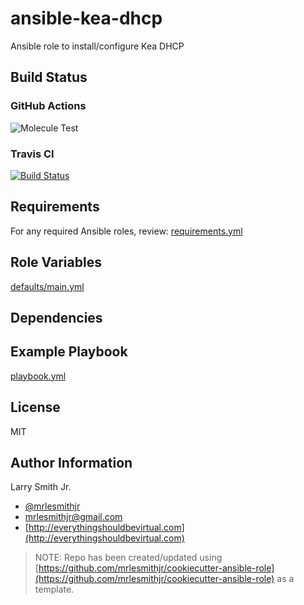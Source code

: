 # ansible-kea-dhcp

Ansible role to install/configure Kea DHCP

## Build Status

### GitHub Actions

![Molecule Test](https://github.com/mrlesmithjr/ansible-kea-dhcp/workflows/Molecule%20Test/badge.svg)

### Travis CI

[![Build Status](https://travis-ci.org/mrlesmithjr/ansible-kea-dhcp.svg?branch=master)](https://travis-ci.org/mrlesmithjr/ansible-kea-dhcp)

## Requirements

For any required Ansible roles, review:
[requirements.yml](requirements.yml)

## Role Variables

[defaults/main.yml](defaults/main.yml)

## Dependencies

## Example Playbook

[playbook.yml](playbook.yml)

## License

MIT

## Author Information

Larry Smith Jr.

- [@mrlesmithjr](https://twitter.com/mrlesmithjr)
- [mrlesmithjr@gmail.com](mailto:mrlesmithjr@gmail.com)
- [http://everythingshouldbevirtual.com](http://everythingshouldbevirtual.com)

> NOTE: Repo has been created/updated using [https://github.com/mrlesmithjr/cookiecutter-ansible-role](https://github.com/mrlesmithjr/cookiecutter-ansible-role) as a template.
